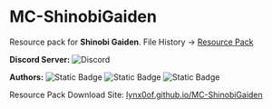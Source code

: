 # MC-ShinobiGaiden

Resource pack for **Shinobi Gaiden**. File History → [Resource Pack](https://lynx0of.github.io/MC-ShinobiGaiden/ResourcePacks/Downloads)

**Discord Server:** <img alt="Discord" src="https://img.shields.io/discord/1279876971056070736?style=flat&logo=discord&logoColor=5662f6&label=ShinobiGaiden&color=5662f6&link=http%3A%2F%2Fdiscord.gg%2Fshinobigaiden">

**Authors:** ![Static Badge](https://img.shields.io/badge/NingyMD-black?color=purple) ![Static Badge](https://img.shields.io/badge/Astral%20Nova-black?color=purple) ![Static Badge](https://img.shields.io/badge/Beaky%20Sneaky-black?color=purple)

Resource Pack Download Site: [lynx0of.github.io/MC-ShinobiGaiden](https://lynx0of.github.io/MC-ShinobiGaiden)
